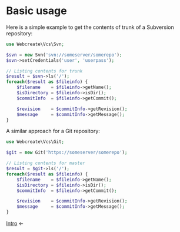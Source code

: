 # Basic usage

Here is a simple example to get the contents of trunk of
a Subversion repository:

``` php
use Webcreate\Vcs\Svn;

$svn = new Svn('svn://someserver/somerepo');
$svn->setCredentials('user', 'userpass');

// Listing contents for trunk
$result = $svn->ls('/');
foreach($result as $fileinfo) {
    $filename    = $fileinfo->getName();
    $isDirectory = $fileinfo->isDir();
    $commitInfo  = $fileinfo->getCommit();

    $revision    = $commitInfo->getRevision();
    $message     = $commitInfo->getMessage();
}
```

A similar approach for a Git repository:

``` php
use Webcreate\Vcs\Git;

$git = new Git('https://someserver/somerepo');

// Listing contents for master
$result = $git->ls('/');
foreach($result as $fileinfo) {
    $filename    = $fileinfo->getName();
    $isDirectory = $fileinfo->isDir();
    $commitInfo  = $fileinfo->getCommit();

    $revision    = $commitInfo->getRevision();
    $message     = $commitInfo->getMessage();
}
```


[Intro](00-intro.md) &larr;